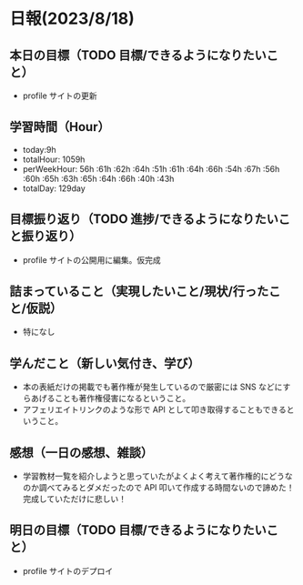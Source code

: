 # 日報(2023/8/18)

## 本日の目標（TODO 目標/できるようになりたいこと）

- profile サイトの更新

## 学習時間（Hour）

- today:9h
- totalHour: 1059h
- perWeekHour: 56h :61h :62h :64h :51h :61h :64h :66h :54h :67h :56h :60h :65h :63h :65h :64h :66h :40h :43h
- totalDay: 129day

## 目標振り返り（TODO 進捗/できるようになりたいこと振り返り）

- profile サイトの公開用に編集。仮完成

## 詰まっていること（実現したいこと/現状/行ったこと/仮説）

- 特になし

## 学んだこと（新しい気付き、学び）

- 本の表紙だけの掲載でも著作権が発生しているので厳密には SNS などにすらあげることも著作権侵害になるということ。
- アフェリエイトリンクのような形で API として叩き取得することもできるということ。

## 感想（一日の感想、雑談）

- 学習教材一覧を紹介しようと思っていたがよくよく考えて著作権的にどうなのか調べてみるとダメだったので API 叩いて作成する時間ないので諦めた！完成していただけに悲しい！

## 明日の目標（TODO 目標/できるようになりたいこと）

- profile サイトのデプロイ
